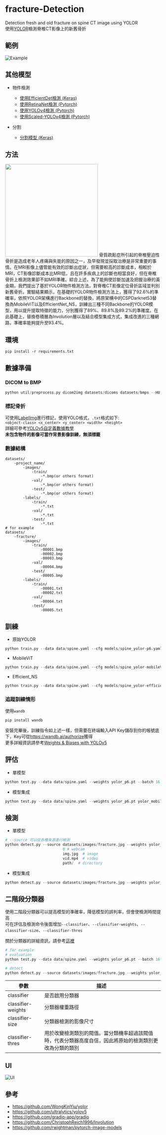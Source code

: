 # fracture-Detection
 Detection fresh and old fracture on spine CT image using YOLOR  
 使用[YOLOR](https://github.com/WongKinYiu/yolor)檢測脊椎CT影像上的新舊骨折  

## 範例
![Example](https://github.com/qpal147147/fracture-Detection/blob/main/example/example.png)

## 其他模型
* 物件檢測
  * [使用EfficientDet檢測 (Keras)](https://github.com/qpal147147/fracture-Detection/tree/main/efficientDet)
  * [使用RetinaNet檢測 (Pytorch)](https://github.com/qpal147147/fracture-Detection/tree/main/retinaNet)
  * [使用YOLOv4檢測 (Pytorch)](https://github.com/qpal147147/fracture-Detection/tree/main/yolov4)
  * [使用Scaled-YOLOv4檢測 (Pytorch)](https://github.com/qpal147147/fracture-Detection/tree/main/scaled-yolov4)
 
* 分割
  * [分割模型 (Keras)](https://github.com/qpal147147/fracture-Detection/tree/main/segmentation)

## 方法
<img src="https://github.com/qpal147147/fracture-Detection/blob/main/example/System%20flow.png" height="300">
骨質疏鬆症所引起的脊椎壓迫性骨折是造成老年人疼痛與失能的原因之一，及早發現並採取治療是非常重要的事情。在MRI影像上儘管能有效的診斷出症狀，但需要較高的診斷成本，相較於MRI，CT影像診斷成本比MRI低，且在許多疾病上的診斷也相當良好，但在脊椎骨折上檢測效果卻不如MRI準確。綜合上述，為了能夠使診斷加速及把握治療的黃金期，我們提出了基於YOLOR物件檢測方法，對脊椎CT影像定位骨折區域並判別新舊骨折。實驗結果顯示，在基礎的YOLOR物件檢測方法上，獲得了92.6%的準確率，依照YOLOR架構進行Backbone的替換，將原架構中的CSPDarknet53替換為MobileViT以及EfficientNet_NS，訓練出三種不同Backbone的YOLOR模型，用以提升提取特徵的能力，分別獲得了89%、89.8%及89.2%的準確度。在此基礎上，替換卷積層為Involution層以及結合模型集成方式，集成改進的三種網路，準確率能夠提升至93.4%。

## 環境
``` shell
pip install -r requirements.txt
```

## 數據準備
### DICOM to BMP
``` python
python util/preprocess.py dicom2img datasets/dicoms datasets/bmps --HU
```

### 標記骨折
可使用[LabelImg](https://github.com/heartexlabs/labelImg)進行標記，使用YOLO格式，`.txt`格式如下:  
`<object-class> <x_center> <y_center> <width> <height>`  
詳細可參考[YOLOv5自定義數據教學](https://docs.ultralytics.com/tutorials/train-custom-datasets/)  
 **未包含物件的影像可當作背景影像訓練，無須標籤**

### 數據結構
    datasets/
        -project_name/
            -images/
                -train/
                    -*.bmp(or others format)
                -val/
                    -*.bmp(or others format)
                -test/
                    -*.bmp(or others format)
            -labels/
                -train/
                    -*.txt
                -val/
                    -*.txt
                -test/
                    -*.txt
    # for example
    datasets/
        -fracture/
            -images/
                -train/
                    -00001.bmp
                    -00002.bmp
                    -00003.bmp
                -val/
                    -00004.bmp
                -test/
                    -00005.bmp
            -labels/
                -train/
                    -00001.txt
                    -00002.txt
                -val/
                    -00004.txt
                -test/
                    -00005.txt

## 訓練
* 原始YOLOR
``` python
python train.py --data data/spine.yaml --cfg models/spine_yolor-p6.yaml --img-size 640 --weights yolor_p6.pt --device 0 --batch 32 --cache --epochs 300 --name yolor_p6
```

* MobileViT
``` python
python train.py --data data/spine.yaml --cfg models/spine_yolor-mobileViT.yaml --img-size 640 --weights yolor_p6.pt --device 0 --batch 32 --cache --epochs 300 --name yolor_mobilevit
```

* Efficient_NS
``` python
python train.py --data data/spine.yaml --cfg models/spine_yolor-efficientB2ns.yaml --img-size 640 --weights yolor_p6.pt --device 0 --batch 32 --cache --epochs 300 --name yolor_efficient_ns
```

### 追蹤訓練情形
使用`wandb`
```python
pip install wandb
```

安裝完畢後，訓練指令如上述一樣，但需要在終端輸入API Key儲存到你的帳號底下，Key可從<https://wandb.ai/authorize>獲得  
更多詳細資訊請參考[Weights & Biases with YOLOv5](https://github.com/ultralytics/yolov5/issues/1289)

## 評估
* 單模型
``` python
python test.py --data data/spine.yaml --weights yolor_p6.pt --batch 16 --img-size 640 --task test --device 0
```

* 模型集成
``` python
python test.py --data data/spine.yaml --weights yolor_p6.pt yolor_mobilevit.pt yolor_efficient_ns.pt --batch 16 --img-size 640 --task test --device 0
```

## 檢測
* 單模型
``` python
# --source 可以從各種來源進行檢測
python detect.py --source datasets/images/fracture.jpg --weights yolor_p6.pt --img-size 640 --device 0 --save-txt
                          0 # webcam
                          img.jpg  # image
                          vid.mp4  # video
                          path/  # directory
```

* 模型集成
``` python
python detect.py --source datasets/images/fracture.jpg --weights yolor_p6.pt yolor_mobilevit.pt yolor_efficient_ns.pt --img-size 640 --device 0 --save-txt
```

## 二階段分類器
使用二階段分類器可以提高模型的準確率，降低模型的誤判率，但會使檢測時間提高  
可在評估及檢測命令後面增加`--classifier`、`--classifier-weights`、`--classifier-size`、`--classifier-thres`

關於分類器的詳細資訊，請參考[這裡](https://github.com/qpal147147/fracture-Detection/tree/main/classifier)

``` python
# for example
# evaluation
python test.py --data data/spine.yaml --weights yolor_p6.pt --batch 16 --img-size 640 --task test --device 0 --classifier --classifier-weights model_best.pth.tar --classifier-size 96 --classifier-thres 0.6

# detect
python detect.py --source datasets/images/fracture.jpg --weights yolor_p6.pt --img-size 640 --device 0 --save-txt --classifier --classifier-weights model_best.pth.tar --classifier-size 96 --classifier-thres 0.6
```

| 參數 | 描述
| ------------- | -------------
| classifier | 是否啟用分類器
| classifier-weights | 分類器權重路徑
| classifier-size | 分類器檢測的影像尺寸
| classifier-thres | 用於改變檢測類別的閥值。當分類機率超過該閥值時，代表分類器高度自信，因此將原始的檢測類別更改為分類的類別

## UI
![UI](https://github.com/qpal147147/fracture-Detection/blob/main/example/ui.gif)

## 參考
 * https://github.com/WongKinYiu/yolor
 * https://github.com/ultralytics/yolov5
 * https://github.com/gradio-app/gradio
 * https://github.com/ChristophReich1996/Involution
 * https://github.com/rwightman/pytorch-image-models

